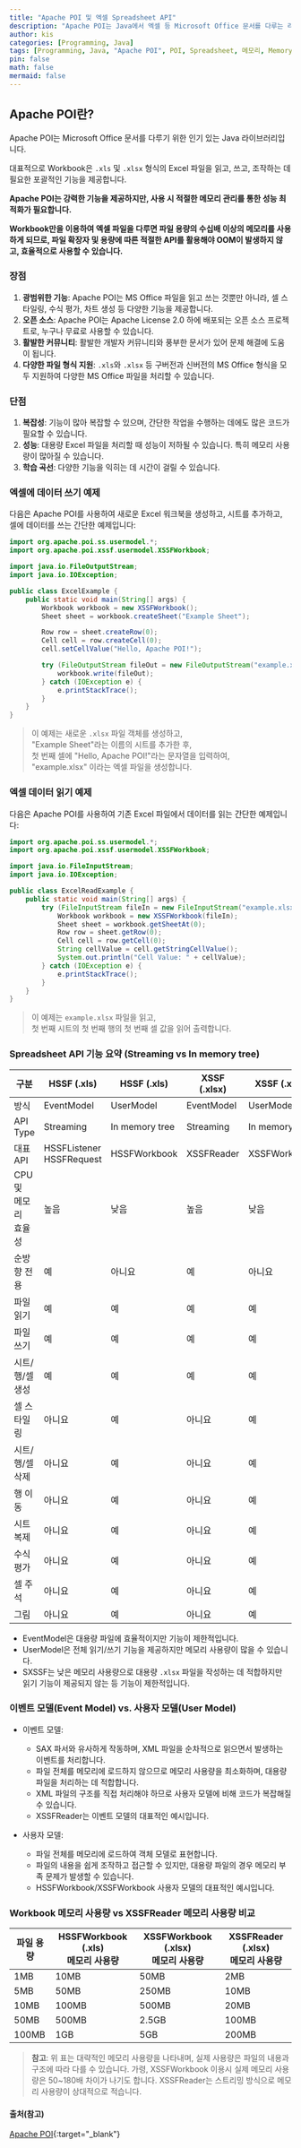 ```yaml
---
title: "Apache POI 및 엑셀 Spreadsheet API"
description: "Apache POI는 Java에서 엑셀 등 Microsoft Office 문서를 다루는 라이브러리입니다."
author: kis
categories: [Programming, Java]
tags: [Programming, Java, "Apache POI", POI, Spreadsheet, 메모리, Memory, Workbook, 엑셀, xls, xlsx, "MS Office"]
pin: false
math: false
mermaid: false
---
```


## Apache POI란?

Apache POI는 Microsoft Office 문서를 다루기 위한 인기 있는 Java 라이브러리입니다.  

대표적으로 Workbook은 `.xls` 및 `.xlsx` 형식의 Excel 파일을 읽고, 쓰고, 조작하는 데 필요한 포괄적인 기능을 제공합니다.  

**Apache POI는 강력한 기능을 제공하지만, 사용 시 적절한 메모리 관리를 통한 성능 최적화가 필요합니다.**  

**Workbook만을 이용하여 엑셀 파일을 다루면 파일 용량의 수십배 이상의 메모리를 사용하게 되므로, 파일 확장자 및 용량에 따른 적절한 API를 활용해야 OOM이 발생하지 않고, 효율적으로 사용할 수 있습니다.**

### 장점

1. **광범위한 기능**: Apache POI는 MS Office 파일을 읽고 쓰는 것뿐만 아니라, 셀 스타일링, 수식 평가, 차트 생성 등 다양한 기능을 제공합니다.
2. **오픈 소스**: Apache POI는 Apache License 2.0 하에 배포되는 오픈 소스 프로젝트로, 누구나 무료로 사용할 수 있습니다.
3. **활발한 커뮤니티**: 활발한 개발자 커뮤니티와 풍부한 문서가 있어 문제 해결에 도움이 됩니다.
4. **다양한 파일 형식 지원**: `.xls`와 `.xlsx` 등 구버전과 신버전의 MS Office 형식을 모두 지원하여 다양한 MS Office 파일을 처리할 수 있습니다.

### 단점

1. **복잡성**: 기능이 많아 복잡할 수 있으며, 간단한 작업을 수행하는 데에도 많은 코드가 필요할 수 있습니다.
2. **성능**: 대용량 Excel 파일을 처리할 때 성능이 저하될 수 있습니다. 특히 메모리 사용량이 많아질 수 있습니다.
3. **학습 곡선**: 다양한 기능을 익히는 데 시간이 걸릴 수 있습니다.

### 엑셀에 데이터 쓰기 예제

다음은 Apache POI를 사용하여 새로운 Excel 워크북을 생성하고, 시트를 추가하고, 셀에 데이터를 쓰는 간단한 예제입니다:

```java
import org.apache.poi.ss.usermodel.*;
import org.apache.poi.xssf.usermodel.XSSFWorkbook;

import java.io.FileOutputStream;
import java.io.IOException;

public class ExcelExample {
    public static void main(String[] args) {
        Workbook workbook = new XSSFWorkbook();
        Sheet sheet = workbook.createSheet("Example Sheet");

        Row row = sheet.createRow(0);
        Cell cell = row.createCell(0);
        cell.setCellValue("Hello, Apache POI!");

        try (FileOutputStream fileOut = new FileOutputStream("example.xlsx")) {
            workbook.write(fileOut);
        } catch (IOException e) {
            e.printStackTrace();
        }
    }
}
```

> 이 예제는 새로운 `.xlsx` 파일 객체를 생성하고,   
> "Example Sheet"라는 이름의 시트를 추가한 후,   
> 첫 번째 셀에 "Hello, Apache POI!"라는 문자열을 입력하여,  
> "example.xlsx" 이라는 엑셀 파일을 생성합니다.


### 엑셀 데이터 읽기 예제

다음은 Apache POI를 사용하여 기존 Excel 파일에서 데이터를 읽는 간단한 예제입니다:

```java
import org.apache.poi.ss.usermodel.*;
import org.apache.poi.xssf.usermodel.XSSFWorkbook;

import java.io.FileInputStream;
import java.io.IOException;

public class ExcelReadExample {
    public static void main(String[] args) {
        try (FileInputStream fileIn = new FileInputStream("example.xlsx")) {
            Workbook workbook = new XSSFWorkbook(fileIn);
            Sheet sheet = workbook.getSheetAt(0);
            Row row = sheet.getRow(0);
            Cell cell = row.getCell(0);
            String cellValue = cell.getStringCellValue();
            System.out.println("Cell Value: " + cellValue);
        } catch (IOException e) {
            e.printStackTrace();
        }
    }
}
```

> 이 예제는 `example.xlsx` 파일을 읽고,   
> 첫 번째 시트의 첫 번째 행의 첫 번째 셀 값을 읽어 출력합니다.

### Spreadsheet API 기능 요약 (Streaming vs In memory tree)

| 구분                      | HSSF (.xls) | HSSF  (.xls) | XSSF  (.xlsx) | XSSF  (.xlsx) | XSSF (.xlsx) |
|--------------------------|------------------------|-----------------------|-------------------------|------------------------|---------------|
| 방식 | EventModel | UserModel | EventModel | UserModel | SXSSF |
| API Type | Streaming | In memory tree | Streaming | In memory tree | Buffered Streaming |
| 대표 API | HSSFListener<br>HSSFRequest   | HSSFWorkbook | XSSFReader | XSSFWorkbook | SXSSFWorkbook  |
| CPU 및<br>메모리<br>효율성      | 높음                   | 낮음                  | 높음                    | 낮음                   | 높음          |
| 순방향 전용              | 예                     | 아니요                | 예                      | 아니요                 | 예            |
| 파일 읽기                 | 예                     | 예                    | 예                      | 예                     | 아니요        |
| 파일 쓰기                 | 예                     | 예                    | 예                      | 예                     | 예            |
| 시트/행/셀<br> 생성           | 예                     | 예                    | 예                      | 예                     | 예            |
| 셀 스타일링               | 아니요                 | 예                    | 아니요                  | 예                     | 제한적        |
| 시트/행/셀<br> 삭제           | 아니요                 | 예                    | 아니요                  | 예                     | 아니요        |
| 행 이동                   | 아니요                 | 예                    | 아니요                  | 예                     | 아니요        |
| 시트 복제                 | 아니요                 | 예                    | 아니요                  | 예                     | 아니요        |
| 수식 평가                 | 아니요                 | 예                    | 아니요                  | 예                     | 아니요        |
| 셀 주석                   | 아니요                 | 예                    | 아니요                  | 예                     | 아니요        |
| 그림                      | 아니요                 | 예                    | 아니요                  | 예                     | 아니요        |


- EventModel은 대용량 파일에 효율적이지만 기능이 제한적입니다.
- UserModel은 전체 읽기/쓰기 기능을 제공하지만 메모리 사용량이 많을 수 있습니다.
- SXSSF는 낮은 메모리 사용량으로 대용량 `.xlsx` 파일을 작성하는 데 적합하지만 읽기 기능이 제공되지 않는 등 기능이 제한적입니다.

### 이벤트 모델(Event Model) vs. 사용자 모델(User Model)

- 이벤트 모델:
    - SAX 파서와 유사하게 작동하며, XML 파일을 순차적으로 읽으면서 발생하는 이벤트를 처리합니다.
    - 파일 전체를 메모리에 로드하지 않으므로 메모리 사용량을 최소화하며, 대용량 파일을 처리하는 데 적합합니다.
    - XML 파일의 구조를 직접 처리해야 하므로 사용자 모델에 비해 코드가 복잡해질 수 있습니다.
    - XSSFReader는 이벤트 모델의 대표적인 예시입니다.

- 사용자 모델:
    - 파일 전체를 메모리에 로드하여 객체 모델로 표현합니다.
    - 파일의 내용을 쉽게 조작하고 접근할 수 있지만, 대용량 파일의 경우 메모리 부족 문제가 발생할 수 있습니다.
    - HSSFWorkbook/XSSFWorkbook 사용자 모델의 대표적인 예시입니다.

### Workbook 메모리 사용량 vs XSSFReader 메모리 사용량 비교

| 파일 용량 | HSSFWorkbook (.xls)<br> 메모리 사용량 | XSSFWorkbook (.xlsx)<br> 메모리 사용량 | XSSFReader (.xlsx)<br> 메모리 사용량 |
|-----------|----------------------------------|-----------------------------------|---------------------------------|
| 1MB       | 10MB                             | 50MB                              | 2MB                             |
| 5MB       | 50MB                             | 250MB                             | 10MB                            |
| 10MB      | 100MB                            | 500MB                             | 20MB                            |
| 50MB      | 500MB                            | 2.5GB                             | 100MB                           |
| 100MB     | 1GB                              | 5GB                               | 200MB                           |

> **참고**: 위 표는 대략적인 메모리 사용량을 나타내며, 실제 사용량은 파일의 내용과 구조에 따라 다를 수 있습니다. 가령, XSSFWorkbook 이용시 실제 메모리 사용량은 50~180배 차이가 나기도 합니다. XSSFReader는 스트리밍 방식으로 메모리 사용량이 상대적으로 적습니다.


#### 출처(참고)

[Apache POI](https://poi.apache.org/components/index.html){:target="\_blank"}
